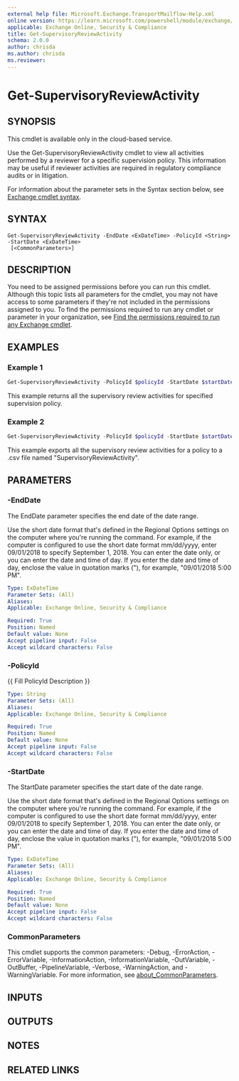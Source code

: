 ```yaml
---
external help file: Microsoft.Exchange.TransportMailflow-Help.xml
online version: https://learn.microsoft.com/powershell/module/exchange/get-supervisoryreviewactivity
applicable: Exchange Online, Security & Compliance
title: Get-SupervisoryReviewActivity
schema: 2.0.0
author: chrisda
ms.author: chrisda
ms.reviewer:
---
```


# Get-SupervisoryReviewActivity

## SYNOPSIS
This cmdlet is available only in the cloud-based service.

Use the Get-SupervisoryReviewActivity cmdlet to view all activities performed by a reviewer for a specific supervision policy. This information may be useful if reviewer activities are required in regulatory compliance audits or in litigation.

For information about the parameter sets in the Syntax section below, see [Exchange cmdlet syntax](https://learn.microsoft.com/powershell/exchange/exchange-cmdlet-syntax).

## SYNTAX

```
Get-SupervisoryReviewActivity -EndDate <ExDateTime> -PolicyId <String> -StartDate <ExDateTime>
 [<CommonParameters>]
```

## DESCRIPTION
You need to be assigned permissions before you can run this cmdlet. Although this topic lists all parameters for the cmdlet, you may not have access to some parameters if they're not included in the permissions assigned to you. To find the permissions required to run any cmdlet or parameter in your organization, see [Find the permissions required to run any Exchange cmdlet](https://learn.microsoft.com/powershell/exchange/find-exchange-cmdlet-permissions).

## EXAMPLES

### Example 1
```powershell
Get-SupervisoryReviewActivity -PolicyId $policyId -StartDate $startDate -EndDate $endDate | Sort-Object Timestamp -Descending | Format-List PolicyId,ItemSubject,ActivityId,Timestamp,ActionType,ActionAppliedBy,ItemStatusAfterAction
```

This example returns all the supervisory review activities for specified supervision policy.

### Example 2
```powershell
Get-SupervisoryReviewActivity -PolicyId $policyId -StartDate $startDate -EndDate $endDate | Sort-Object Timestamp -Descending | select-object PolicyId,ItemSubject,ActivityId,Timestamp,ActionType,ActionAppliedBy,ItemStatusAfterAction | Export-csv 'C:\Temp\SupervisoryReviewActivity.csv'
```

This example exports all the supervisory review activities for a policy to a .csv file named "SupervisoryReviewActivity".

## PARAMETERS

### -EndDate
The EndDate parameter specifies the end date of the date range.

Use the short date format that's defined in the Regional Options settings on the computer where you're running the command. For example, if the computer is configured to use the short date format mm/dd/yyyy, enter 09/01/2018 to specify September 1, 2018. You can enter the date only, or you can enter the date and time of day. If you enter the date and time of day, enclose the value in quotation marks ("), for example, "09/01/2018 5:00 PM".

```yaml
Type: ExDateTime
Parameter Sets: (All)
Aliases:
Applicable: Exchange Online, Security & Compliance

Required: True
Position: Named
Default value: None
Accept pipeline input: False
Accept wildcard characters: False
```

### -PolicyId
{{ Fill PolicyId Description }}

```yaml
Type: String
Parameter Sets: (All)
Aliases:
Applicable: Exchange Online, Security & Compliance

Required: True
Position: Named
Default value: None
Accept pipeline input: False
Accept wildcard characters: False
```

### -StartDate
The StartDate parameter specifies the start date of the date range.

Use the short date format that's defined in the Regional Options settings on the computer where you're running the command. For example, if the computer is configured to use the short date format mm/dd/yyyy, enter 09/01/2018 to specify September 1, 2018. You can enter the date only, or you can enter the date and time of day. If you enter the date and time of day, enclose the value in quotation marks ("), for example, "09/01/2018 5:00 PM".

```yaml
Type: ExDateTime
Parameter Sets: (All)
Aliases:
Applicable: Exchange Online, Security & Compliance

Required: True
Position: Named
Default value: None
Accept pipeline input: False
Accept wildcard characters: False
```

### CommonParameters
This cmdlet supports the common parameters: -Debug, -ErrorAction, -ErrorVariable, -InformationAction, -InformationVariable, -OutVariable, -OutBuffer, -PipelineVariable, -Verbose, -WarningAction, and -WarningVariable. For more information, see [about_CommonParameters](https://go.microsoft.com/fwlink/p/?LinkID=113216).

## INPUTS

## OUTPUTS

## NOTES

## RELATED LINKS
